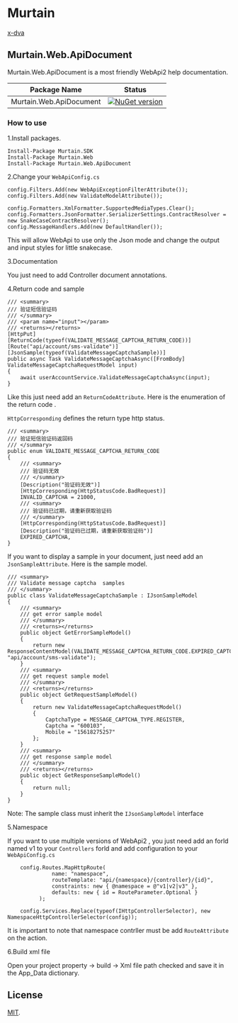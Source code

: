 # Murtain

[x-dva](http://www.x-dva.com/)

## Murtain.Web.ApiDocument
Murtain.Web.ApiDocument is a most friendly WebApi2 help documentation.

|Package Name           | Status                |
|-----------------------|-----------------------|
|Murtain.Web.ApiDocument|[![NuGet version](https://d25lcipzij17d.cloudfront.net/badge.svg?id=nu&type=6&v=1.0.0.22&x2=0)](https://www.nuget.org/packages/Murtain.Web.ApiDocument)|

### How to use

1.Install packages.

    Install-Package Murtain.SDK
    Install-Package Murtain.Web
    Install-Package Murtain.Web.ApiDocument

2.Change your `WebApiConfig.cs `

    config.Filters.Add(new WebApiExceptionFilterAttribute());
    config.Filters.Add(new ValidateModelAttribute());
            
    config.Formatters.XmlFormatter.SupportedMediaTypes.Clear();
    config.Formatters.JsonFormatter.SerializerSettings.ContractResolver = new SnakeCaseContractResolver();
    config.MessageHandlers.Add(new DefaultHandler());

This will allow WebApi to use only the Json mode and change the output and input styles for little snakecase.

3.Documentation

You just need to add Controller document annotations.

4.Return code and sample

    /// <summary>
    /// 验证短信验证码
    /// </summary>
    /// <param name="input"></param>
    /// <returns></returns>
    [HttpPut]
    [ReturnCode(typeof(VALIDATE_MESSAGE_CAPTCHA_RETURN_CODE))]
    [Route("api/account/sms-validate")]
    [JsonSample(typeof(ValidateMessageCaptchaSample))]
    public async Task ValidateMessageCaptchaAsync([FromBody] ValidateMessageCaptchaRequestModel input)
    {
        await userAccountService.ValidateMessageCaptchaAsync(input);
    }

Like this just need add an `ReturnCodeAttribute`. Here is the enumeration of the return code .

`HttpCorresponding` defines the return type http status.

    /// <summary>
    /// 验证短信验证码返回码
    /// </summary>
    public enum VALIDATE_MESSAGE_CAPTCHA_RETURN_CODE
    {
        /// <summary>
        /// 验证码无效
        /// </summary>
        [Description("验证码无效")]
        [HttpCorresponding(HttpStatusCode.BadRequest)]
        INVALID_CAPTCHA = 21000,
        /// <summary>
        /// 验证码已过期，请重新获取验证码
        /// </summary>
        [HttpCorresponding(HttpStatusCode.BadRequest)]
        [Description("验证码已过期，请重新获取验证码")]
        EXPIRED_CAPTCHA,
    }

If you want to display a sample in your document, just need add an `JsonSampleAttribute`. Here is the sample model.

    /// <summary>
    /// Validate message captcha  samples
    /// </summary>
    public class ValidateMessageCaptchaSample : IJsonSampleModel
    {
        /// <summary>
        /// get error sample model
        /// </summary>
        /// <returns></returns>
        public object GetErrorSampleModel()
        {
            return new ResponseContentModel(VALIDATE_MESSAGE_CAPTCHA_RETURN_CODE.EXPIRED_CAPTCHA, "api/account/sms-validate");
        }
        /// <summary>
        /// get request sample model
        /// </summary>
        /// <returns></returns>
        public object GetRequestSampleModel()
        {
            return new ValidateMessageCaptchaRequestModel()
            {
                CaptchaType = MESSAGE_CAPTCHA_TYPE.REGISTER,
                Captcha = "600103",
                Mobile = "15618275257"
            };
        }
        /// <summary>
        /// get response sample model
        /// </summary>
        /// <returns></returns>
        public object GetResponseSampleModel()
        {
            return null;
        }
    }

Note: The sample class must inherit the `IJsonSampleModel` interface

5.Namespace

If you want to use multiple versions of WebApi2 , you just need add an forld named v1 to your `Controllers` forld and add configuration to your `WebApiConfig.cs`

        config.Routes.MapHttpRoute(
                  name: "namespace",
                  routeTemplate: "api/{namespace}/{controller}/{id}",
                  constraints: new { @namespace = @"v1|v2|v3" },
                  defaults: new { id = RouteParameter.Optional }
              );

        config.Services.Replace(typeof(IHttpControllerSelector), new NamespaceHttpControllerSelector(config));

It is important to note that namespace contrller must be add `RouteAttribute` on the action.

6.Build xml file

Open your project property -> build -> Xml file path checked and save it in the App_Data dictionary.


## License

[MIT](LICENSE).
